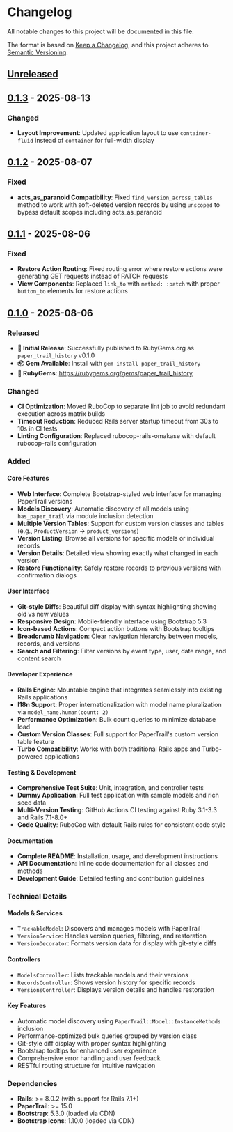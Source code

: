 # Changelog

All notable changes to this project will be documented in this file.

The format is based on [Keep a Changelog](https://keepachangelog.com/en/1.0.0/),
and this project adheres to [Semantic Versioning](https://semver.org/spec/v2.0.0.html).

## [Unreleased]

## [0.1.3] - 2025-08-13

### Changed
- **Layout Improvement**: Updated application layout to use `container-fluid` instead of `container` for full-width display

## [0.1.2] - 2025-08-07

### Fixed
- **acts_as_paranoid Compatibility**: Fixed `find_version_across_tables` method to work with soft-deleted version records by using `unscoped` to bypass default scopes including acts_as_paranoid

## [0.1.1] - 2025-08-06

### Fixed
- **Restore Action Routing**: Fixed routing error where restore actions were generating GET requests instead of PATCH requests
- **View Components**: Replaced `link_to` with `method: :patch` with proper `button_to` elements for restore actions

## [0.1.0] - 2025-08-06

### Released
- **🚀 Initial Release**: Successfully published to RubyGems.org as `paper_trail_history` v0.1.0
- **📦 Gem Available**: Install with `gem install paper_trail_history`
- **🔗 RubyGems**: https://rubygems.org/gems/paper_trail_history

### Changed
- **CI Optimization**: Moved RuboCop to separate lint job to avoid redundant execution across matrix builds
- **Timeout Reduction**: Reduced Rails server startup timeout from 30s to 10s in CI tests
- **Linting Configuration**: Replaced rubocop-rails-omakase with default rubocop-rails configuration

### Added

#### Core Features
- **Web Interface**: Complete Bootstrap-styled web interface for managing PaperTrail versions
- **Models Discovery**: Automatic discovery of all models using `has_paper_trail` via module inclusion detection
- **Multiple Version Tables**: Support for custom version classes and tables (e.g., `ProductVersion` → `product_versions`)
- **Version Listing**: Browse all versions for specific models or individual records
- **Version Details**: Detailed view showing exactly what changed in each version
- **Restore Functionality**: Safely restore records to previous versions with confirmation dialogs

#### User Interface
- **Git-style Diffs**: Beautiful diff display with syntax highlighting showing old vs new values
- **Responsive Design**: Mobile-friendly interface using Bootstrap 5.3
- **Icon-based Actions**: Compact action buttons with Bootstrap tooltips
- **Breadcrumb Navigation**: Clear navigation hierarchy between models, records, and versions
- **Search and Filtering**: Filter versions by event type, user, date range, and content search

#### Developer Experience
- **Rails Engine**: Mountable engine that integrates seamlessly into existing Rails applications
- **I18n Support**: Proper internationalization with model name pluralization via `model_name.human(count: 2)`
- **Performance Optimization**: Bulk count queries to minimize database load
- **Custom Version Classes**: Full support for PaperTrail's custom version table feature
- **Turbo Compatibility**: Works with both traditional Rails apps and Turbo-powered applications

#### Testing & Development
- **Comprehensive Test Suite**: Unit, integration, and controller tests
- **Dummy Application**: Full test application with sample models and rich seed data
- **Multi-Version Testing**: GitHub Actions CI testing against Ruby 3.1-3.3 and Rails 7.1-8.0+
- **Code Quality**: RuboCop with default Rails rules for consistent code style

#### Documentation
- **Complete README**: Installation, usage, and development instructions
- **API Documentation**: Inline code documentation for all classes and methods
- **Development Guide**: Detailed testing and contribution guidelines

### Technical Details

#### Models & Services
- `TrackableModel`: Discovers and manages models with PaperTrail
- `VersionService`: Handles version queries, filtering, and restoration
- `VersionDecorator`: Formats version data for display with git-style diffs

#### Controllers
- `ModelsController`: Lists trackable models and their versions
- `RecordsController`: Shows version history for specific records  
- `VersionsController`: Displays version details and handles restoration

#### Key Features
- Automatic model discovery using `PaperTrail::Model::InstanceMethods` inclusion
- Performance-optimized bulk queries grouped by version class
- Git-style diff display with proper syntax highlighting
- Bootstrap tooltips for enhanced user experience
- Comprehensive error handling and user feedback
- RESTful routing structure for intuitive navigation

### Dependencies

- **Rails**: >= 8.0.2 (with support for Rails 7.1+)
- **PaperTrail**: >= 15.0
- **Bootstrap**: 5.3.0 (loaded via CDN)
- **Bootstrap Icons**: 1.10.0 (loaded via CDN)

[Unreleased]: https://github.com/your-org/paper_trail_history/compare/v0.1.3...HEAD
[0.1.3]: https://github.com/your-org/paper_trail_history/compare/v0.1.2...v0.1.3
[0.1.2]: https://github.com/your-org/paper_trail_history/compare/v0.1.1...v0.1.2
[0.1.1]: https://github.com/your-org/paper_trail_history/compare/v0.1.0...v0.1.1
[0.1.0]: https://github.com/your-org/paper_trail_history/releases/tag/v0.1.0